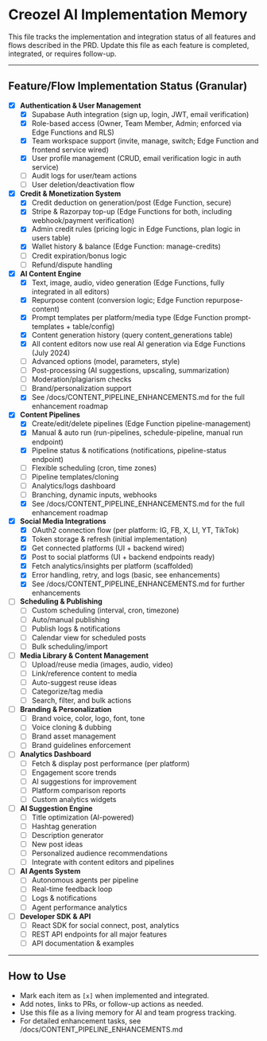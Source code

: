 # Creozel AI Implementation Memory

This file tracks the implementation and integration status of all features and flows described in the PRD. Update this file as each feature is completed, integrated, or requires follow-up.

---

## Feature/Flow Implementation Status (Granular)

- [x] **Authentication & User Management**
  - [x] Supabase Auth integration (sign up, login, JWT, email verification)
  - [x] Role-based access (Owner, Team Member, Admin; enforced via Edge Functions and RLS)
  - [x] Team workspace support (invite, manage, switch; Edge Function and frontend service wired)
  - [x] User profile management (CRUD, email verification logic in auth service)
  - [ ] Audit logs for user/team actions
  - [ ] User deletion/deactivation flow

- [x] **Credit & Monetization System**
  - [x] Credit deduction on generation/post (Edge Function, secure)
  - [x] Stripe & Razorpay top-up (Edge Functions for both, including webhook/payment verification)
  - [x] Admin credit rules (pricing logic in Edge Functions, plan logic in users table)
  - [x] Wallet history & balance (Edge Function: manage-credits)
  - [ ] Credit expiration/bonus logic
  - [ ] Refund/dispute handling

- [x] **AI Content Engine**
  - [x] Text, image, audio, video generation (Edge Functions, fully integrated in all editors)
  - [x] Repurpose content (conversion logic; Edge Function repurpose-content)
  - [x] Prompt templates per platform/media type (Edge Function prompt-templates + table/config)
  - [x] Content generation history (query content_generations table)
  - [x] All content editors now use real AI generation via Edge Functions (July 2024)
  - [ ] Advanced options (model, parameters, style)
  - [ ] Post-processing (AI suggestions, upscaling, summarization)
  - [ ] Moderation/plagiarism checks
  - [ ] Brand/personalization support
  - [x] See /docs/CONTENT_PIPELINE_ENHANCEMENTS.md for the full enhancement roadmap

- [x] **Content Pipelines**
  - [x] Create/edit/delete pipelines (Edge Function pipeline-management)
  - [x] Manual & auto run (run-pipelines, schedule-pipeline, manual run endpoint)
  - [x] Pipeline status & notifications (notifications, pipeline-status endpoint)
  - [ ] Flexible scheduling (cron, time zones)
  - [ ] Pipeline templates/cloning
  - [ ] Analytics/logs dashboard
  - [ ] Branching, dynamic inputs, webhooks
  - [x] See /docs/CONTENT_PIPELINE_ENHANCEMENTS.md for the full enhancement roadmap

- [x] **Social Media Integrations**
  - [x] OAuth2 connection flow (per platform: IG, FB, X, LI, YT, TikTok)
  - [x] Token storage & refresh (initial implementation)
  - [x] Get connected platforms (UI + backend wired)
  - [x] Post to social platforms (UI + backend endpoints ready)
  - [x] Fetch analytics/insights per platform (scaffolded)
  - [x] Error handling, retry, and logs (basic, see enhancements)
  - [x] See /docs/CONTENT_PIPELINE_ENHANCEMENTS.md for further enhancements

- [ ] **Scheduling & Publishing**
  - [ ] Custom scheduling (interval, cron, timezone)
  - [ ] Auto/manual publishing
  - [ ] Publish logs & notifications
  - [ ] Calendar view for scheduled posts
  - [ ] Bulk scheduling/import

- [ ] **Media Library & Content Management**
  - [ ] Upload/reuse media (images, audio, video)
  - [ ] Link/reference content to media
  - [ ] Auto-suggest reuse ideas
  - [ ] Categorize/tag media
  - [ ] Search, filter, and bulk actions

- [ ] **Branding & Personalization**
  - [ ] Brand voice, color, logo, font, tone
  - [ ] Voice cloning & dubbing
  - [ ] Brand asset management
  - [ ] Brand guidelines enforcement

- [ ] **Analytics Dashboard**
  - [ ] Fetch & display post performance (per platform)
  - [ ] Engagement score trends
  - [ ] AI suggestions for improvement
  - [ ] Platform comparison reports
  - [ ] Custom analytics widgets

- [ ] **AI Suggestion Engine**
  - [ ] Title optimization (AI-powered)
  - [ ] Hashtag generation
  - [ ] Description generator
  - [ ] New post ideas
  - [ ] Personalized audience recommendations
  - [ ] Integrate with content editors and pipelines

- [ ] **AI Agents System**
  - [ ] Autonomous agents per pipeline
  - [ ] Real-time feedback loop
  - [ ] Logs & notifications
  - [ ] Agent performance analytics

- [ ] **Developer SDK & API**
  - [ ] React SDK for social connect, post, analytics
  - [ ] REST API endpoints for all major features
  - [ ] API documentation & examples

---

## How to Use
- Mark each item as `[x]` when implemented and integrated.
- Add notes, links to PRs, or follow-up actions as needed.
- Use this file as a living memory for AI and team progress tracking.
- For detailed enhancement tasks, see /docs/CONTENT_PIPELINE_ENHANCEMENTS.md 